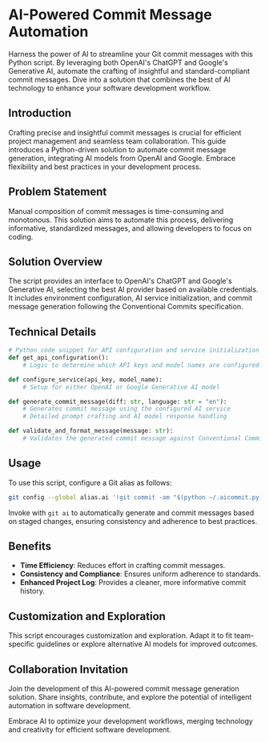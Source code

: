 # AI-Powered Commit Message Automation

Harness the power of AI to streamline your Git commit messages with this Python script. By leveraging both OpenAI's ChatGPT and Google's Generative AI, automate the crafting of insightful and standard-compliant commit messages. Dive into a solution that combines the best of AI technology to enhance your software development workflow.

## Introduction

Crafting precise and insightful commit messages is crucial for efficient project management and seamless team collaboration. This guide introduces a Python-driven solution to automate commit message generation, integrating AI models from OpenAI and Google. Embrace flexibility and best practices in your development process.

## Problem Statement

Manual composition of commit messages is time-consuming and monotonous. This solution aims to automate this process, delivering informative, standardized messages, and allowing developers to focus on coding.

## Solution Overview

The script provides an interface to OpenAI's ChatGPT and Google's Generative AI, selecting the best AI provider based on available credentials. It includes environment configuration, AI service initialization, and commit message generation following the Conventional Commits specification.

## Technical Details

```python
# Python code snippet for API configuration and service initialization
def get_api_configuration():
    # Logic to determine which API keys and model names are configured

def configure_service(api_key, model_name):
    # Setup for either OpenAI or Google Generative AI model

def generate_commit_message(diff: str, language: str = "en"):
    # Generates commit message using the configured AI service
    # Detailed prompt crafting and AI model response handling

def validate_and_format_message(message: str):
    # Validates the generated commit message against Conventional Commits
```

## Usage

To use this script, configure a Git alias as follows:
```bash
git config --global alias.ai '!git commit -am "$(python ~/.aicommit.py)"'
```
Invoke with `git ai` to automatically generate and commit messages based on staged changes, ensuring consistency and adherence to best practices.

## Benefits

- **Time Efficiency**: Reduces effort in crafting commit messages.
- **Consistency and Compliance**: Ensures uniform adherence to standards.
- **Enhanced Project Log**: Provides a cleaner, more informative commit history.

## Customization and Exploration

This script encourages customization and exploration. Adapt it to fit team-specific guidelines or explore alternative AI models for improved outcomes.

## Collaboration Invitation

Join the development of this AI-powered commit message generation solution. Share insights, contribute, and explore the potential of intelligent automation in software development.

Embrace AI to optimize your development workflows, merging technology and creativity for efficient software development.
 
